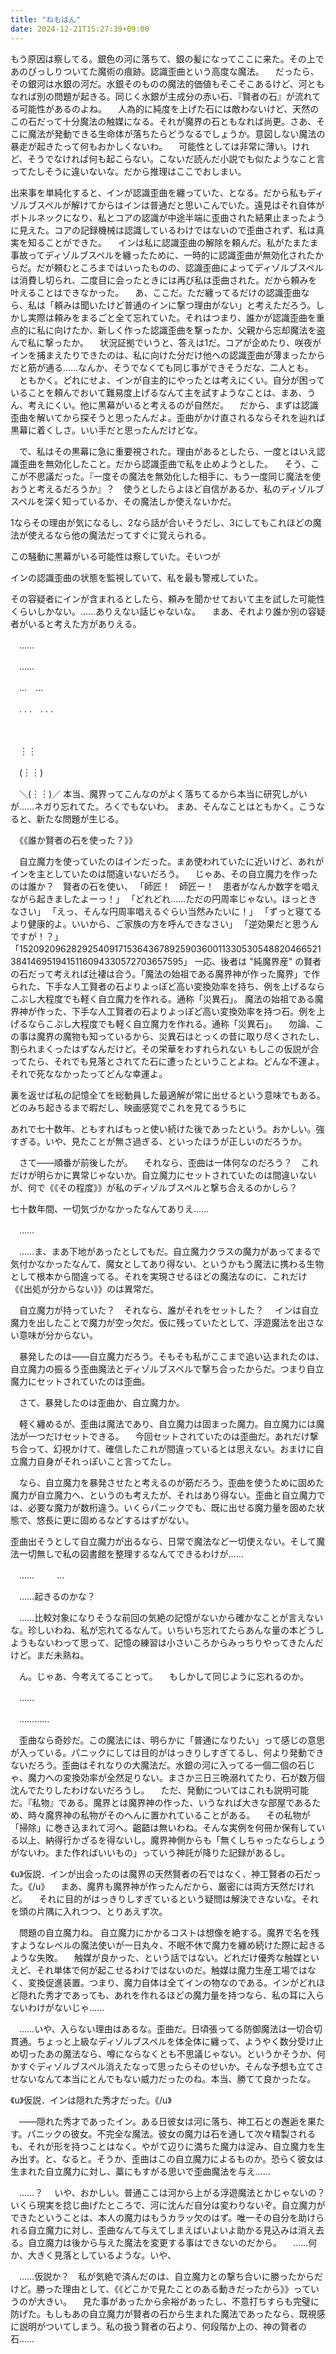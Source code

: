 ```yaml
---
title: "ねもはん"
date: 2024-12-21T15:27:39+09:00
---
```

もう原因は察してる。銀色の河に落ちて、銀の髪になってここに来た。その上であのびっしりついてた魔術の痕跡。認識歪曲という高度な魔法。
　だったら、その銀河は水銀の河だ。水銀そのものの魔法的価値もそこそこあるけど、河ともなれば別の問題が起きる。同じく水銀が主成分の赤い石、『賢者の石』が流れてる可能性があるのよね。
　人為的に純度を上げた石には敵わないけど、天然のこの石だって十分魔法の触媒になる。それが魔界の石ともなれば尚更。さあ、そこに魔法が発動できる生命体が落ちたらどうなるでしょうか。意図しない魔法の暴走が起きたって何もおかしくないわ。
　可能性としては非常に薄い。けれど、そうでなければ何も起こらない。こないだ読んだ小説でも似たようなこと言ってたしそうに違いないな。だから推理はここでおしまい。


出来事を単純化すると、インが認識歪曲を纏っていた、となる。だから私もディゾルブスペルが解けてからはインは普通だと思いこんでいた。遠見はそれ自体がボトルネックになり、私とコアの認識が中途半端に歪曲された結果止まったように見えた。コアの記録機械は認識しているわけではないので歪曲されず、私は真実を知ることができた。
　インは私に認識歪曲の解除を頼んだ。私がたまたま事故ってディゾルブスペルを纏ったために、一時的に認識歪曲が無効化されたからだ。だが頼むところまではいったものの、認識歪曲によってディゾルブスペルは消費し切られ、二度目に会ったときには再び私は歪曲された。だから頼みを叶えることはできなかった。
　あ、ここだ。ただ纏ってるだけの認識歪曲なら、私は「頼みは聞いたけど普通のインに撃つ理由がない」と考えただろう。しかし実際は頼みをまるごと全て忘れていた。それはつまり、誰かが認識歪曲を重点的に私に向けたか、新しく作った認識歪曲を撃ったか、父親から忘却魔法を盗んで私に撃ったか。
　状況証拠でいうと、答えは1だ。コアが企めたり、咲夜がインを捕まえたりできたのは、私に向けた分だけ他への認識歪曲が薄まったからだと筋が通る……なんか、そうでなくても同じ事ができそうだな、二人とも。
　ともかく。どれにせよ、インが自主的にやったとは考えにくい。自分が困っていることを頼んでおいて難易度上げるなんて主を試すようなことは、まあ、うん、考えにくい。他に黒幕がいると考えるのが自然だ。
　だから、まずは認識歪曲を解いてから探そうと思ったんだよ。歪曲がかけ直されるならそれを辿れば黒幕に着くしさ。いい手だと思ったんだけどな。






　で、私はその黒幕に急に重要視された。理由があるとしたら、一度とはいえ認識歪曲を無効化したこと。だから認識歪曲で私を止めようとした。
　そう、ここが不思議だった。『一度その魔法を無効化した相手に、もう一度同じ魔法を使おうと考えるだろうか』？　使うとしたらよほど自信があるか、私のディゾルブスペルを深く知っているか、その魔法しか使えないかだ。




1ならその理由が気になるし、2なら話が合いそうだし、3にしてもこれほどの魔法が使えるなら他の魔法だってすぐに覚えられる。


この騒動に黒幕がいる可能性は察していた。そいつが


インの認識歪曲の状態を監視していて、私を最も警戒していた。





その容疑者にインが含まれるとしたら、頼みを聞かせておいて主を試した可能性くらいしかない。……ありえない話じゃないな。
　まあ、それより誰か別の容疑者がいると考えた方がありえる。


　……

　……

　…　…

　. . .　. . .

　

　︙︙

　(︙︙)

　＼(︙︙)／
本当、魔界ってこんなのがよく落ちてるから本当に研究しがいが……ネガり忘れてた。ろくでもないわ。
まあ、そんなことはともかく。こうなると、新たな問題が生じる。

　《《誰か賢者の石を使った？》》

　自立魔力を使っていたのはインだった。まあ使われていたに近いけど、あれがインを主としていたのは間違いないだろう。
　じゃあ、その自立魔力を作ったのは誰か？　賢者の石を使い、
「師匠！　師匠ー！　患者がなんか数字を唱えながら起きましたよーっ！」
「どれどれ……ただの円周率じゃない。ほっときなさい」
「えっ、そんな円周率唱えるぐらい当然みたいに！」
「ずっと寝てるより健康的よ。いいから、ご家族の方を呼んできなさい」
「逆効果だと思うんですが！？」
「15209209628292540917153643678925903600113305305488204665213841469519415116094330572703657595」
一応、後者は "純魔界産" の賢者の石だって考えれば辻褄は合う。「魔法の始祖である魔界神が作った魔界」で作られた、下手な人工賢者の石よりよっぽど高い変換効率を持ち、例を上げるならこぶし大程度でも軽く自立魔力を作れる。通称「災異石」。
魔法の始祖である魔界神が作った、下手な人工賢者の石よりよっぽど高い変換効率を持つ石。例を上げるならこぶし大程度でも軽く自立魔力を作れる。通称「災異石」。
　勿論、この事は魔界の魔物も知っているから、災異石はとっくの昔に取り尽くされたし、割られまくったはずなんだけど。その栄華をわすれられない
もしこの仮説が合ってたら、それでも見落とされてた石に遭ったということよね。どんな不運よ。それで死ななかったってどんな幸運よ。

裏を返せば私の記憶全てを総動員した最適解が常に出せるという意味でもある。どのみち起きるまで暇だし、映画感覚でこれを見てるうちに


あれで七十数年、ともすればもっと使い続けた後であったという。おかしい。強すぎる。いや、見たことが無さ過ぎる、といったほうが正しいのだろうか。


　さて――順番が前後したが。
　それなら、歪曲は一体何なのだろう？　これだけが明らかに異常じゃないか。自立魔力にセットされていたのは間違いないが、何で《《その程度》》が私のディゾルブスペルと撃ち合えるのかしら？


七十数年間、一切気づかなかったなんてありえ……

　……

　……ま、まあ下地があったとしてもだ。自立魔力クラスの魔力があってまるで気付かなかったなんて、魔女としてあり得ない、というかもう魔法に携わる生物として根本から間違ってる。それを実現させるほどの魔法なのに、これだけ《《出処が分からない》》のは異常だ。

　自立魔力が持っていた？　それなら、誰がそれをセットした？
　インは自立魔力を出したことで魔力が空っ欠だ。仮に残っていたとして、浮遊魔法を出さない意味が分からない。

　暴発したのは――自立魔力だろう。そもそも私がここまで追い込まれたのは、自立魔力の振るう歪曲魔法とディゾルブスペルで撃ち合ったからだ。つまり自立魔力にセットされていたのは歪曲。




　さて、暴発したのは歪曲か、自立魔力か。

　軽く纏めるが、歪曲は魔法であり、自立魔力は固まった魔力。自立魔力には魔法が一つだけセットできる。
　今回セットされていたのは歪曲だ。あれだけ撃ち合って、幻視かけて、確信したこれが間違っているとは思えない。おまけに自立魔力自身がそれっぽいこと言ってたし。

　なら、自立魔力を暴発させたと考えるのが筋だろう。歪曲を使うために固めた魔力が自立魔力へ、というのも考えたが、それはあり得ない。歪曲と自立魔力では、必要な魔力が数桁違う。いくらパニックでも、既に出せる魔力量を固めた状態で、悠長に更に固めるなどするはずがない。


歪曲出そうとして自立魔力が出るなら、日常で魔法など一切使えない。そして魔法一切無しで私の図書館を整理するなんてできるわけが……



　……
　
　…

　……起きるのかな？

　……比較対象になりそうな前回の気絶の記憶がないから確かなことが言えないな。珍しいわね、私が忘れてるなんて。いちいち忘れてたらあんな量の本どうしようもないわって思って、記憶の練習は小さいころからみっちりやってきたんだけど。まだ未熟ね。

　ん。じゃあ、今考えてることって。
　もしかして同じように忘れるのか。

　……

　…………


　歪曲なら奇妙だ。この魔法には、明らかに「普通になりたい」って感じの意思が入っている。パニックにしては目的がはっきりしすぎてるし、何より発動できないだろう。歪曲はそれなりの大魔法だ。水銀の河に入ってる一個二個の石じゃ、魔力への変換効率が全然足りない。まさか三日三晩溺れてたり、石が数万個沈んでたりしたわけないだろうし。
　ただ、発動についてはこれも説明可能だ。『私物』である。魔界とは魔界神の作った、いうなれば大きな部屋であるため、時々魔界神の私物がそのへんに置かれていることがある。
 　その私物が「掃除」に巻き込まれて河へ。齟齬は無いわね。そんな実例を何冊か保有している以上、納得行かざるを得ないし。魔界神側からも「無くしちゃったならしょうがないわ。また作ればいいもの」っていう神託が降りた記録があるし。

 《u》仮説．インが出会ったのは魔界の天然賢者の石ではなく、神工賢者の石だった。《/u》
　まあ、魔界も魔界神が作ったんだから、厳密には両方天然だけれど。
　それに目的がはっきりしすぎているという疑問は解決できないな。それを頭の片隅に入れつつ、とりあえず次。

　問題の自立魔力ね。 自立魔力にかかるコストは想像を絶する。魔界で名を残すようなレベルの魔法使いが一日丸々、不眠不休で魔力を纏め続けた際に起きるような失敗。
　触媒が良かった、という話ではない。どれだけ優秀な触媒といえど、それ単体で何が起こせるわけではないのだ。触媒は魔力生産工場ではなく、変換促進装置。つまり、魔力自体は全てインの物なのである。インがどれほど隠れた秀才であっても、あれを作れるほどの魔力量を持つなら、私の耳に入らないわけがないじゃ……

 　……いや、入らない理由はあるな。歪曲だ。日頃張ってる防御魔法は一切合切貫通。ちょっと上級なディゾルブスペルを体全体に纏って、ようやく数分受け止め切ったあの魔法なら、噂にならなくとも不思議じゃない。というかそうか、何かすぐディゾルブスペル消えたなって思ったらそのせいか。そんな予想も立てさせないなんて本当にとんでもない威力だったのね。本当、勝てて良かったな。

  《u》仮説．インは隠れた秀才だった。《/u》


　――隠れた秀才であったイン。ある日彼女は河に落ち、神工石との邂逅を果たす。パニックの彼女。不完全な魔法。彼女の魔力は石を通して次々精製されるも、それが形を持つことはなく。やがて辺りに満ちた魔力は淀み、自立魔力を生み出す。と、なると。そうか、歪曲はこの自立魔力によるものか。恐らく彼女は生まれた自立魔力に対し、藁にもすがる思いで歪曲魔法を与え……

　……？
　いや、おかしい。普通ここは河から上がる浮遊魔法とかじゃないの？　いくら現実を捻じ曲げたところで、河に沈んだ自分は変わりないぞ。自立魔力ができたということは、本人の魔力はもうカラッ欠のはず。唯一その自分を助けられる自立魔力に対し、歪曲なんて与えてしまえばいよいよ助かる見込みは消え去る。自立魔力は後から与えた魔法を変更する事はできないのだから。
　……何か、大きく見落としているような。いや、






　……仮説か？　私が気絶で済んだのは、自立魔力との撃ち合いに勝ったからだけど。勝った理由として、《《どこかで見たことのある動きだったから》》っていうのが大きい。
　見た事があったから余裕があったし、不意打ちすらも完璧に防げた。もしもあの自立魔力が賢者の石から生まれた魔法であったなら、既視感に説明がついてしまう。私の扱う賢者の石より、何段階か上の、神の賢者の石……
